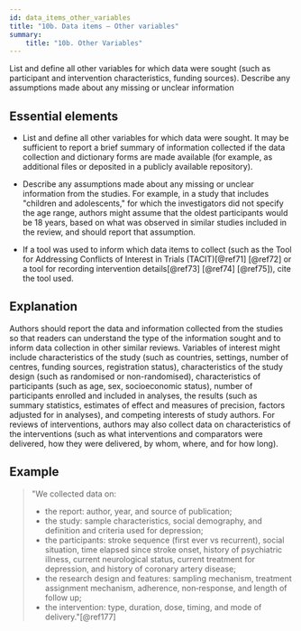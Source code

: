 ```yaml
---
id: data_items_other_variables
title: "10b. Data items – Other variables"
summary: 
    title: "10b. Other Variables"
---
```


List and define all other variables for which data were sought (such as participant and intervention characteristics, funding sources). Describe any assumptions made about any missing or unclear information

## Essential elements

-   List and define all other variables for which data were sought. It
    may be sufficient to report a brief summary of information collected
    if the data collection and dictionary forms are made available (for
    example, as additional files or deposited in a publicly available
    repository).

-   Describe any assumptions made about any missing or unclear
    information from the studies. For example, in a study that includes
    "children and adolescents," for which the investigators did not
    specify the age range, authors might assume that the oldest
    participants would be 18 years, based on what was observed in
    similar studies included in the review, and should report that
    assumption.

-   If a tool was used to inform which data items to collect (such as
    the Tool for Addressing Conflicts of Interest in Trials
    (TACIT)[@ref71] [@ref72] or a tool for recording intervention
    details[@ref73] [@ref74] [@ref75]), cite the tool used.

## Explanation

Authors should report the data and information
collected from the studies so that readers can understand the type of
the information sought and to inform data collection in other similar
reviews. Variables of interest might include characteristics of the
study (such as countries, settings, number of centres, funding sources,
registration status), characteristics of the study design (such as
randomised or non-randomised), characteristics of participants (such as
age, sex, socioeconomic status), number of participants enrolled and
included in analyses, the results (such as summary statistics, estimates
of effect and measures of precision, factors adjusted for in analyses),
and competing interests of study authors. For reviews of interventions,
authors may also collect data on characteristics of the interventions
(such as what interventions and comparators were delivered, how they
were delivered, by whom, where, and for how long).

## Example

> "We collected data on:
> 
> -   the report: author, year, and source of publication;
> -   the study: sample characteristics, social demography, and definition
>     and criteria used for depression;
> -   the participants: stroke sequence (first ever vs recurrent), social
>     situation, time elapsed since stroke onset, history of psychiatric
>     illness, current neurological status, current treatment for
>     depression, and history of coronary artery disease;
> -   the research design and features: sampling mechanism, treatment
>     assignment mechanism, adherence, non‐response, and length of follow
>     up;
> -   the intervention: type, duration, dose, timing, and mode of
>     delivery."[@ref177]

